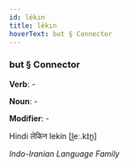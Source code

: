 ```yaml
---
id: lëkın
title: lëkın
hoverText: but § Connector
---
```


### but § Connector

**Verb**: -

**Noun**: -

**Modifier**: -

Hindi लेकिन lekin [l̪eː.kɪ̃n̪]

*Indo-Iranian Language Family*